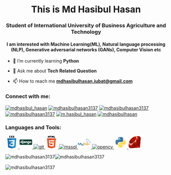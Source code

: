 <h1 align="center">This is Md Hasibul Hasan</h1>
<h3 align="center">Student of International University of Business Agriculture and Technology</h3>
<h4 align="center">I am interested with Machine Learning(ML), Natural language processing (NLP), Generative adversarial networks (GANs), Computer Vision etc</h4>

- 🌱 I’m currently learning **Python**

- 💬 Ask me about **Tech Related Question**

- 📫 How to reach me **mdhasibulhasan.iubat@gmail.com**

<h3 align="left">Connect with me:</h3>
<p align="left">
<a href="https://twitter.com/mdhasibul_hasan" target="blank"><img align="center" src="https://cdn.jsdelivr.net/npm/simple-icons@3.0.1/icons/twitter.svg" alt="mdhasibul_hasan" height="30" width="40" /></a>
<a href="https://linkedin.com/in/mdhasibulhasan3137" target="blank"><img align="center" src="https://cdn.jsdelivr.net/npm/simple-icons@3.0.1/icons/linkedin.svg" alt="mdhasibulhasan3137" height="30" width="40" /></a>
<a href="https://kaggle.com/mdhasibulhasan3137" target="blank"><img align="center" src="https://cdn.jsdelivr.net/npm/simple-icons@3.0.1/icons/kaggle.svg" alt="mdhasibulhasan3137" height="30" width="40" /></a>
<a href="https://fb.com/mdhasibulhasan3137" target="blank"><img align="center" src="https://cdn.jsdelivr.net/npm/simple-icons@3.0.1/icons/facebook.svg" alt="mdhasibulhasan3137" height="30" width="40" /></a>
<a href="https://instagram.com/m.hasibul_hasan" target="blank"><img align="center" src="https://cdn.jsdelivr.net/npm/simple-icons@3.0.1/icons/instagram.svg" alt="m.hasibul_hasan" height="30" width="40" /></a>
<a href="https://www.hackerrank.com/mdhasibulhasan" target="blank"><img align="center" src="https://cdn.jsdelivr.net/npm/simple-icons@3.0.1/icons/hackerrank.svg" alt="mdhasibulhasan" height="30" width="40" /></a>
</p>

<h3 align="left">Languages and Tools:</h3>
<p align="left"> <a href="https://www.w3schools.com/css/" target="_blank"> <img src="https://raw.githubusercontent.com/devicons/devicon/master/icons/css3/css3-original-wordmark.svg" alt="css3" width="40" height="40"/> </a> <a href="https://www.djangoproject.com/" target="_blank"> <img src="https://raw.githubusercontent.com/devicons/devicon/master/icons/django/django-original.svg" alt="django" width="40" height="40"/> </a> <a href="https://git-scm.com/" target="_blank"> <img src="https://www.vectorlogo.zone/logos/git-scm/git-scm-icon.svg" alt="git" width="40" height="40"/> </a> <a href="https://www.w3.org/html/" target="_blank"> <img src="https://raw.githubusercontent.com/devicons/devicon/master/icons/html5/html5-original-wordmark.svg" alt="html5" width="40" height="40"/> </a> <a href="https://www.microsoft.com/en-us/sql-server" target="_blank"> <img src="https://cdn.worldvectorlogo.com/logos/microsoft-sql-server.svg" alt="mssql" width="40" height="40"/> </a> <a href="https://www.mysql.com/" target="_blank"> <img src="https://raw.githubusercontent.com/devicons/devicon/master/icons/mysql/mysql-original-wordmark.svg" alt="mysql" width="40" height="40"/> </a> <a href="https://opencv.org/" target="_blank"> <img src="https://www.vectorlogo.zone/logos/opencv/opencv-icon.svg" alt="opencv" width="40" height="40"/> </a> <a href="https://www.python.org" target="_blank"> <img src="https://raw.githubusercontent.com/devicons/devicon/master/icons/python/python-original.svg" alt="python" width="40" height="40"/> </a> <a href="https://www.ruby-lang.org/en/" target="_blank"> <img src="https://raw.githubusercontent.com/devicons/devicon/master/icons/ruby/ruby-original.svg" alt="ruby" width="40" height="40"/> </a> </p>

<p><img align="left" src="https://github-readme-stats.vercel.app/api/top-langs?username=mdhasibulhasan3137&show_icons=true&locale=en&layout=compact" alt="mdhasibulhasan3137" /></p>

<p>&nbsp;<img align="left" src="https://github-readme-stats.vercel.app/api?username=mdhasibulhasan3137&show_icons=true&locale=en" alt="mdhasibulhasan3137" /></p>

<p><img align="center" src="https://github-readme-streak-stats.herokuapp.com/?user=mdhasibulhasan3137&" alt="mdhasibulhasan3137" /></p>
